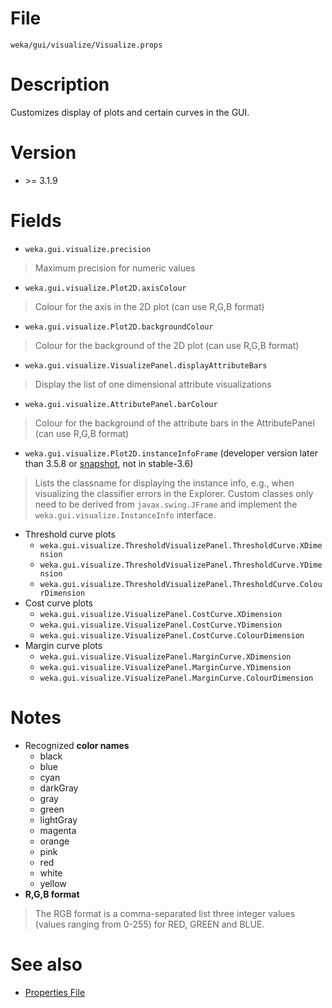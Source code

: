 

# File
`weka/gui/visualize/Visualize.props`

# Description
Customizes display of plots and certain curves in the GUI.

# Version
* \>= 3.1.9

# Fields
* `weka.gui.visualize.precision`
> Maximum precision for numeric values
* `weka.gui.visualize.Plot2D.axisColour`
> Colour for the axis in the 2D plot (can use R,G,B format)
* `weka.gui.visualize.Plot2D.backgroundColour`
> Colour for the background of the 2D plot (can use R,G,B format)
* `weka.gui.visualize.VisualizePanel.displayAttributeBars`
> Display the list of one dimensional attribute visualizations
* `weka.gui.visualize.AttributePanel.barColour`
> Colour for the background of the attribute bars in the AttributePanel (can use R,G,B format)
* `weka.gui.visualize.Plot2D.instanceInfoFrame` (developer version later than 3.5.8 or [snapshot](snapshots.md), not in stable-3.6)
> Lists the classname for displaying the instance info, e.g., when visualizing the classifier errors in the Explorer. Custom classes only need to be derived from `javax.swing.JFrame` and implement the `weka.gui.visualize.InstanceInfo` interface.
* Threshold curve plots
	* `weka.gui.visualize.ThresholdVisualizePanel.ThresholdCurve.XDimension`
	* `weka.gui.visualize.ThresholdVisualizePanel.ThresholdCurve.YDimension`
	* `weka.gui.visualize.ThresholdVisualizePanel.ThresholdCurve.ColourDimension`
* Cost curve plots
	* `weka.gui.visualize.VisualizePanel.CostCurve.XDimension`
	* `weka.gui.visualize.VisualizePanel.CostCurve.YDimension`
	* `weka.gui.visualize.VisualizePanel.CostCurve.ColourDimension`
* Margin curve plots
	* `weka.gui.visualize.VisualizePanel.MarginCurve.XDimension`
	* `weka.gui.visualize.VisualizePanel.MarginCurve.YDimension`
	* `weka.gui.visualize.VisualizePanel.MarginCurve.ColourDimension`

# Notes
* Recognized **color names**
	* black
	* blue
	* cyan
	* darkGray
	* gray
	* green
	* lightGray
	* magenta
	* orange
	* pink
	* red
	* white
	* yellow
* **R,G,B format**
> The RGB format is a comma-separated list three integer values (values ranging from 0-255) for RED, GREEN and BLUE.

# See also
* [Properties File](properties_file.md)
